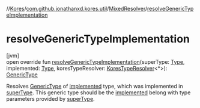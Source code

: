 //[Kores](../../../index.md)/[com.github.jonathanxd.kores.util](../index.md)/[MixedResolver](index.md)/[resolveGenericTypeImplementation](resolve-generic-type-implementation.md)

# resolveGenericTypeImplementation

[jvm]\
open override fun [resolveGenericTypeImplementation](resolve-generic-type-implementation.md)(superType: [Type](https://docs.oracle.com/javase/8/docs/api/java/lang/reflect/Type.html), implemented: [Type](https://docs.oracle.com/javase/8/docs/api/java/lang/reflect/Type.html), koresTypeResolver: [KoresTypeResolver](../../com.github.jonathanxd.kores.type/-kores-type-resolver/index.md)<*>): [GenericType](../../com.github.jonathanxd.kores.type/-generic-type/index.md)

Resolves [GenericType](../../com.github.jonathanxd.kores.type/-generic-type/index.md) of [implemented](resolve-generic-type-implementation.md) type, which was implemented in [superType](resolve-generic-type-implementation.md). This generic type should be the [implemented](resolve-generic-type-implementation.md) belong with type parameters provided by [superType](resolve-generic-type-implementation.md).
